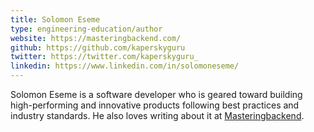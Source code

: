 ```yaml
---
title: Solomon Eseme
type: engineering-education/author
website: https://masteringbackend.com/
github: https://github.com/kaperskyguru
twitter: https://twitter.com/kaperskyguru_
linkedin: https://www.linkedin.com/in/solomoneseme/
---
```


Solomon Eseme is a software developer who is geared toward building high-performing and innovative products following best practices and industry standards. He also loves writing about it at [Masteringbackend](https://masteringbackend.com).
